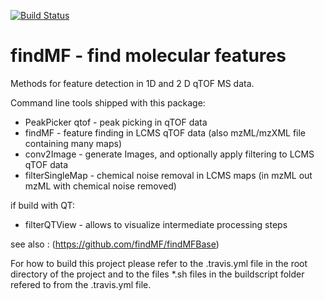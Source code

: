 [![Build Status](https://travis-ci.org/findMF/findMFHCS.svg?branch=master)](https://travis-ci.org/findMF/findMFHCS)

findMF - find molecular features
==
Methods for feature detection in 1D and 2 D qTOF MS data.

Command line tools shipped with this package:
- PeakPicker qtof - peak picking in qTOF data
- findMF - feature finding in LCMS qTOF data (also mzML/mzXML file containing many maps)
- conv2Image - generate Images, and optionally apply filtering to LCMS qTOF data
- filterSingleMap - chemical noise removal in LCMS maps (in mzML out mzML with chemical noise removed)

if build with QT:
- filterQTView - allows to visualize intermediate processing steps

see also : (https://github.com/findMF/findMFBase)


For how to build this project please refer to the .travis.yml  file in the root directory of the project and to the files
*.sh files in the buildscript folder refered to from the .travis.yml file.



